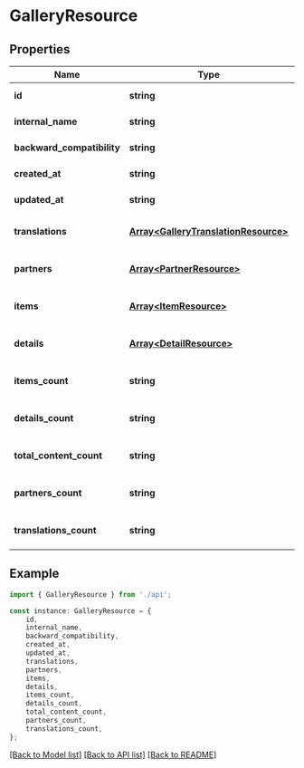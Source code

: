 # GalleryResource


## Properties

Name | Type | Description | Notes
------------ | ------------- | ------------- | -------------
**id** | **string** |  | [default to undefined]
**internal_name** | **string** |  | [default to undefined]
**backward_compatibility** | **string** |  | [default to undefined]
**created_at** | **string** |  | [default to undefined]
**updated_at** | **string** |  | [default to undefined]
**translations** | [**Array&lt;GalleryTranslationResource&gt;**](GalleryTranslationResource.md) | Relationships | [optional] [default to undefined]
**partners** | [**Array&lt;PartnerResource&gt;**](PartnerResource.md) |  | [optional] [default to undefined]
**items** | [**Array&lt;ItemResource&gt;**](ItemResource.md) |  | [optional] [default to undefined]
**details** | [**Array&lt;DetailResource&gt;**](DetailResource.md) |  | [optional] [default to undefined]
**items_count** | **string** | Computed attributes | [optional] [default to undefined]
**details_count** | **string** |  | [optional] [default to undefined]
**total_content_count** | **string** |  | [optional] [default to undefined]
**partners_count** | **string** |  | [optional] [default to undefined]
**translations_count** | **string** |  | [optional] [default to undefined]

## Example

```typescript
import { GalleryResource } from './api';

const instance: GalleryResource = {
    id,
    internal_name,
    backward_compatibility,
    created_at,
    updated_at,
    translations,
    partners,
    items,
    details,
    items_count,
    details_count,
    total_content_count,
    partners_count,
    translations_count,
};
```

[[Back to Model list]](../README.md#documentation-for-models) [[Back to API list]](../README.md#documentation-for-api-endpoints) [[Back to README]](../README.md)
